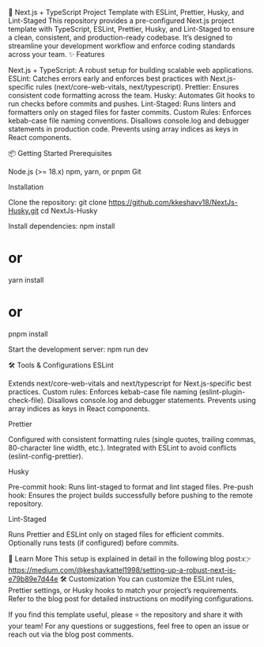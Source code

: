 🚀 Next.js + TypeScript Project Template with ESLint, Prettier, Husky, and Lint-Staged
This repository provides a pre-configured Next.js project template with TypeScript, ESLint, Prettier, Husky, and Lint-Staged to ensure a clean, consistent, and production-ready codebase. It’s designed to streamline your development workflow and enforce coding standards across your team.
✨ Features

Next.js + TypeScript: A robust setup for building scalable web applications.
ESLint: Catches errors early and enforces best practices with Next.js-specific rules (next/core-web-vitals, next/typescript).
Prettier: Ensures consistent code formatting across the team.
Husky: Automates Git hooks to run checks before commits and pushes.
Lint-Staged: Runs linters and formatters only on staged files for faster commits.
Custom Rules:
Enforces kebab-case file naming conventions.
Disallows console.log and debugger statements in production code.
Prevents using array indices as keys in React components.



📦 Getting Started
Prerequisites

Node.js (>= 18.x)
npm, yarn, or pnpm
Git

Installation

Clone the repository:
git clone https://github.com/kkeshavv18/NextJs-Husky.git
cd NextJs-Husky


Install dependencies:
npm install
# or
yarn install
# or
pnpm install


Start the development server:
npm run dev



🛠️ Tools & Configurations
ESLint

Extends next/core-web-vitals and next/typescript for Next.js-specific best practices.
Custom rules:
Enforces kebab-case file naming (eslint-plugin-check-file).
Disallows console.log and debugger statements.
Prevents using array indices as keys in React components.



Prettier

Configured with consistent formatting rules (single quotes, trailing commas, 80-character line width, etc.).
Integrated with ESLint to avoid conflicts (eslint-config-prettier).

Husky

Pre-commit hook: Runs lint-staged to format and lint staged files.
Pre-push hook: Ensures the project builds successfully before pushing to the remote repository.

Lint-Staged

Runs Prettier and ESLint only on staged files for efficient commits.
Optionally runs tests (if configured) before commits.

📖 Learn More
This setup is explained in detail in the following blog post:👉 https://medium.com/@keshavkattel1998/setting-up-a-robust-next-js-e79b89e7d44e
🛠️ Customization
You can customize the ESLint rules, Prettier settings, or Husky hooks to match your project’s requirements. Refer to the blog post for detailed instructions on modifying configurations.

If you find this template useful, please ⭐ the repository and share it with your team! For any questions or suggestions, feel free to open an issue or reach out via the blog post comments.
